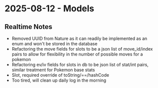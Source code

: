 # 2025-08-12 - Models

## Realtime Notes
- Removed UUID from Nature as it can readily be implemented as an enum and won't be stored in the database
- Refactoring the move fields for slots to be a json list of move_id/index pairs to allow for flexibility in the number of possible moves for a pokemon
- Refactoring ev/iv fields for slots in db to be json list of stat/int pairs, similar treatment for Pokemon base stats
- Slot, required override of toString/==/hashCode
- Too tired, will clean up daily log in the morning